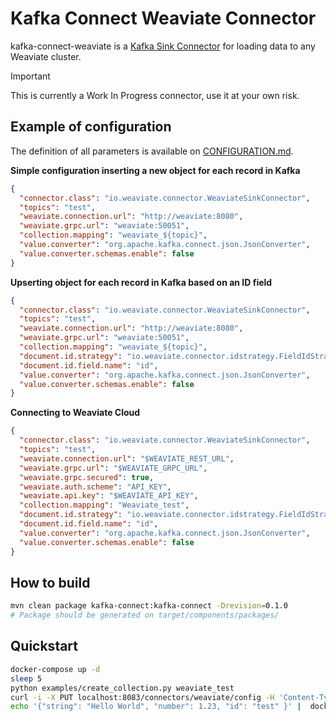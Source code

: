 # Kafka Connect Weaviate Connector

kafka-connect-weaviate is a [Kafka Sink Connector](http://kafka.apache.org/documentation.html#connect)
for loading data to any Weaviate cluster.

> [!IMPORTANT]
> This is currently a Work In Progress connector, use it at your own risk.

## Example of configuration

The definition of all parameters is available on [CONFIGURATION.md](./CONFIGURATION.md).

**Simple configuration inserting a new object for each record in Kafka**
```json
{
  "connector.class": "io.weaviate.connector.WeaviateSinkConnector",
  "topics": "test",
  "weaviate.connection.url": "http://weaviate:8080",
  "weaviate.grpc.url": "weaviate:50051",
  "collection.mapping": "weaviate_${topic}",
  "value.converter": "org.apache.kafka.connect.json.JsonConverter",
  "value.converter.schemas.enable": false
}
```


**Upserting object for each record in Kafka based on an ID field**
```json
{
  "connector.class": "io.weaviate.connector.WeaviateSinkConnector",
  "topics": "test",
  "weaviate.connection.url": "http://weaviate:8080",
  "weaviate.grpc.url": "weaviate:50051",
  "collection.mapping": "weaviate_${topic}",
  "document.id.strategy": "io.weaviate.connector.idstrategy.FieldIdStrategy",
  "document.id.field.name": "id",
  "value.converter": "org.apache.kafka.connect.json.JsonConverter",
  "value.converter.schemas.enable": false
}
```

**Connecting to Weaviate Cloud**
```json
{
  "connector.class": "io.weaviate.connector.WeaviateSinkConnector",
  "topics": "test",
  "weaviate.connection.url": "$WEAVIATE_REST_URL",
  "weaviate.grpc.url": "$WEAVIATE_GRPC_URL",
  "weaviate.grpc.secured": true,
  "weaviate.auth.scheme": "API_KEY",
  "weaviate.api.key": "$WEAVIATE_API_KEY",
  "collection.mapping": "Weaviate_test",
  "document.id.strategy": "io.weaviate.connector.idstrategy.FieldIdStrategy",
  "document.id.field.name": "id",
  "value.converter": "org.apache.kafka.connect.json.JsonConverter",
  "value.converter.schemas.enable": false
}
```


## How to build

```bash
mvn clean package kafka-connect:kafka-connect -Drevision=0.1.0
# Package should be generated on target/components/packages/
```

## Quickstart

```bash
docker-compose up -d
sleep 5
python examples/create_collection.py weaviate_test
curl -i -X PUT localhost:8083/connectors/weaviate/config -H 'Content-Type:application/json' --data @examples/weaviate-upsert-sink.json
echo '{"string": "Hello World", "number": 1.23, "id": "test" }' |  docker-compose exec -T kafka kafka-console-producer --bootstrap-server localhost:9092 --topic test
```
